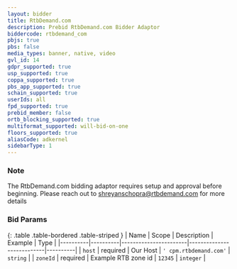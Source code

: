 ```yaml
---
layout: bidder
title: RtbDemand.com
description: Prebid RtbDemand.com Bidder Adaptor
biddercode: rtbdemand_com
pbjs: true
pbs: false
media_types: banner, native, video
gvl_id: 14
gdpr_supported: true
usp_supported: true
coppa_supported: true
pbs_app_supported: true
schain_supported: true
userIds: all
fpd_supported: true
prebid_member: false
ortb_blocking_supported: true
multiformat_supported: will-bid-on-one
floors_supported: true
aliasCode: adkernel
sidebarType: 1
---
```


### Note

The RtbDemand.com bidding adaptor requires setup and approval before beginning. Please reach out to <shreyanschopra@rtbdemand.com> for more details

### Bid Params

{: .table .table-bordered .table-striped }
| Name     | Scope    | Description           | Example                   | Type     |
|----------|----------|-----------------------|---------------------------|----------|
| `host`   | required | Our Host | `' cpm.rtbdemand.com'` | `string` |
| `zoneId` | required | Example RTB zone id           | `12345`                 | `integer` |
